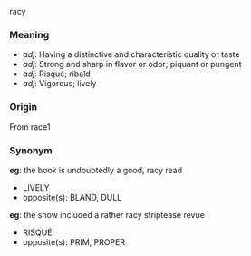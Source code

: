 racy
### Meaning
+ _adj_: Having a distinctive and characteristic quality or taste
+ _adj_: Strong and sharp in flavor or odor; piquant or pungent
+ _adj_: Risqué; ribald
+ _adj_: Vigorous; lively

### Origin

From race1

### Synonym

__eg__: the book is undoubtedly a good, racy read

+ LIVELY
+ opposite(s): BLAND, DULL

__eg__: the show included a rather racy striptease revue

+ RISQUÉ
+ opposite(s): PRIM, PROPER


